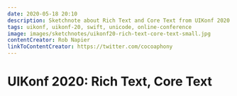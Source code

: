 ```yaml
---
date: 2020-05-18 20:10
description: Sketchnote about Rich Text and Core Text from UIKonf 2020 (online conference)
tags: uikonf, uikonf-20, swift, unicode, online-conference
image: images/sketchnotes/uikonf20-rich-text-core-text-small.jpg
contentCreator: Rob Napier
linkToContentCreator: https://twitter.com/cocoaphony
---
```


# UIKonf 2020: Rich Text, Core Text
